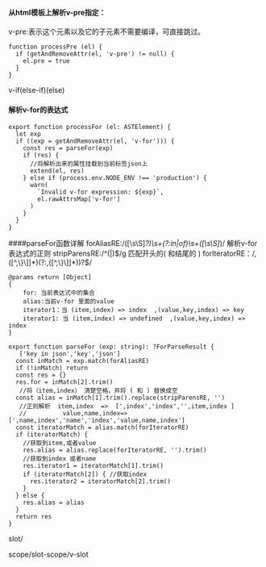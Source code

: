 #### 从html模板上解析v-pre指定：
v-pre:表示这个元素以及它的子元素不需要编译，可直接跳过。

```
function processPre (el) {
  if (getAndRemoveAttr(el, 'v-pre') != null) {
    el.pre = true
  }
}
```


v-if(else-if)(else)

#### 解析v-for的表达式
```
export function processFor (el: ASTElement) {
  let exp
  if ((exp = getAndRemoveAttr(el, 'v-for'))) {
    const res = parseFor(exp)
    if (res) {
      //将解析出来的属性挂载到当前标签json上
      extend(el, res)
    } else if (process.env.NODE_ENV !== 'production') {
      warn(
        `Invalid v-for expression: ${exp}`,
        el.rawAttrsMap['v-for']
      )
    }
  }
}
```
####parseFor函数详解
    forAliasRE:/([\s\S]*?)\s+(?:in|of)\s+([\s\S]*)/ 解析v-for表达式的正则
    stripParensRE:/^\(|\)$/g  匹配开头的(  和结尾的 )
    forIteratorRE：/,([^,\}\]]*)(?:,([^,\}\]]*))?$/
    
    @params return [Object]
    {
        for: 当前表达式中的集合
        alias:当前v-for 里面的value
        iterator1：当 (item,index) => index  ,(value,key,index) => key
        iterator1: 当 (item,index) => undefined  ,(value,key,index) => index
    }
```
export function parseFor (exp: string): ?ForParseResult {
   ['key in json','key','json']
  const inMatch = exp.match(forAliasRE)
  if (!inMatch) return
  const res = {}
  res.for = inMatch[2].trim()
   //将（item,index） 清楚空格，并将 ( 和 ) 替换成空
  const alias = inMatch[1].trim().replace(stripParensRE, '')
   //正则解析  item,index  =>  [',index','index','',item,index ]
   //          value,name,index=>[',name,index','name','index','value,name,index']      
  const iteratorMatch = alias.match(forIteratorRE)
  if (iteratorMatch) {
    //获取到item,或者value
    res.alias = alias.replace(forIteratorRE, '').trim()
    //获取到index 或者name
    res.iterator1 = iteratorMatch[1].trim()
    if (iteratorMatch[2]) { //获取index
      res.iterator2 = iteratorMatch[2].trim()
    }
  } else {
    res.alias = alias
  }
  return res
}
```

slot/


scope/slot-scope/v-slot

